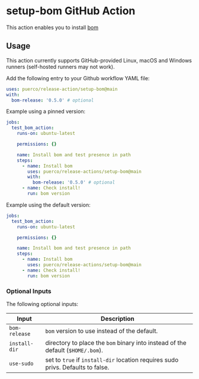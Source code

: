 # setup-bom GitHub Action

This action enables you to install [bom](https://github.com/kubernetes-sigs/bom)

## Usage

This action currently supports GitHub-provided Linux, macOS and Windows runners (self-hosted runners may not work).

Add the following entry to your Github workflow YAML file:

```yaml
uses: puerco/release-action/setup-bom@main
with:
  bom-release: '0.5.0' # optional
```

Example using a pinned version:

```yaml
jobs:
  test_bom_action:
    runs-on: ubuntu-latest

    permissions: {}

    name: Install bom and test presence in path
    steps:
      - name: Install bom
        uses: puerco/release-actions/setup-bom@main
        with:
          bom-release: '0.5.0' # optional
      - name: Check install!
        run: bom version
```

Example using the default version:

```yaml
jobs:
  test_bom_action:
    runs-on: ubuntu-latest

    permissions: {}

    name: Install bom and test presence in path
    steps:
      - name: Install bom
        uses: puerco/release-actions/setup-bom@main
      - name: Check install!
        run: bom version
```

### Optional Inputs

The following optional inputs:

| Input | Description |
| --- | --- |
| `bom-release` | `bom` version to use instead of the default. |
| `install-dir` | directory to place the `bom` binary into instead of the default (`$HOME/.bom`). |
| `use-sudo` | set to `true` if `install-dir` location requires sudo privs. Defaults to false. |
